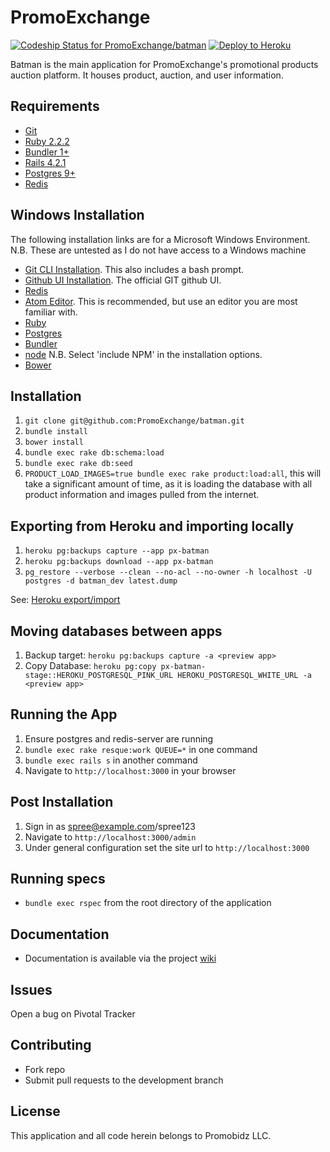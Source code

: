 PromoExchange
================
[ ![Codeship Status for PromoExchange/batman](https://codeship.com/projects/44871a70-d8a4-0132-f585-769405cfda59/status?branch=master)](https://codeship.com/projects/78898)
[![Deploy to Heroku](https://www.herokucdn.com/deploy/button.png)](https://heroku.com/deploy)

Batman is the main application for PromoExchange's promotional products auction platform. It houses product, auction, and user information.

Requirements
-------------
- [Git](https://git-scm.com/book/en/v2/Getting-Started-Installing-Git)
- [Ruby 2.2.2](https://github.com/sstephenson/rbenv)
- [Bundler 1+](http://bundler.io/)
- [Rails 4.2.1](http://railsapps.github.io/installing-rails.html)
- [Postgres 9+](https://wiki.postgresql.org/wiki/Detailed_installation_guides)
- [Redis](http://redis.io/topics/quickstart)

Windows Installation
--------------------
The following installation links are for a Microsoft Windows Environment.
N.B. These are untested as I do not have access to a Windows machine
- [Git CLI Installation](https://git-scm.com/download/win). This also includes a bash prompt.
- [Github UI Installation](https://desktop.github.com/). The official GIT github UI.
- [Redis](https://github.com/MSOpenTech/redis/releases)
- [Atom Editor](https://atom.io/). This is recommended, but use an editor you are most familiar with.
- [Ruby](http://rubyinstaller.org/)
- [Postgres](http://www.postgresql.org/download/windows/)
- [Bundler](http://bundler.io/)
- [node](https://nodejs.org/en/download/) N.B. Select 'include NPM' in the installation options.
- [Bower](http://bower.io/#install-bower)

Installation
------------
1. `git clone git@github.com:PromoExchange/batman.git`
2. `bundle install`
3. `bower install`
4. `bundle exec rake db:schema:load`
5. `bundle exec rake db:seed`
6. `PRODUCT_LOAD_IMAGES=true bundle exec rake product:load:all`, this will take a significant amount of time, as it is loading the database with all product information and images pulled from the internet.

Exporting from Heroku and importing locally
-------------------------------------------

1. `heroku pg:backups capture --app px-batman`
1. `heroku pg:backups download --app px-batman`
1. `pg_restore --verbose --clean --no-acl --no-owner -h localhost -U postgres -d batman_dev latest.dump`

See: [Heroku export/import](https://devcenter.heroku.com/articles/heroku-postgres-import-export)

Moving databases between apps
-----------------------------
1. Backup target: `heroku pg:backups capture -a <preview app>`
1. Copy Database: `heroku pg:copy px-batman-stage::HEROKU_POSTGRESQL_PINK_URL HEROKU_POSTGRESQL_WHITE_URL -a <preview app>`

Running the App
---------------
1. Ensure postgres and redis-server are running
2. `bundle exec rake resque:work QUEUE=*` in one command
3. `bundle exec rails s` in another command
4. Navigate to `http://localhost:3000` in your browser

Post Installation
-----------------
1. Sign in as spree@example.com/spree123
2. Navigate to `http://localhost:3000/admin`
3. Under general configuration set the site url to `http://localhost:3000`

Running specs
-------------
- `bundle exec rspec` from the root directory of the application

Documentation
-------------
- Documentation is available via the project [wiki](https://github.com/PromoExchange/batman/wiki)

Issues
------
Open a bug on Pivotal Tracker

Contributing
------------
- Fork repo
- Submit pull requests to the development branch

License
-------
This application and all code herein belongs to Promobidz LLC.
